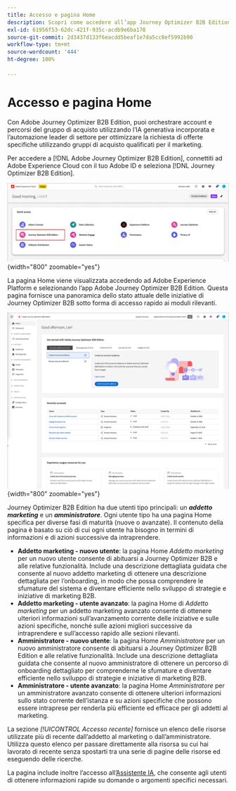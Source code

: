 ```yaml
---
title: Accesso e pagina Home
description: Scopri come accedere all’app Journey Optimizer B2B Edition e utilizzare le informazioni della pagina Home.
exl-id: 61956f53-62dc-421f-935c-acdb9e6ba178
source-git-commit: 2d3437d133f6eacdd5beaf1e7da5cc8ef5992b90
workflow-type: tm+mt
source-wordcount: '444'
ht-degree: 100%

---
```


# Accesso e pagina Home

Con Adobe Journey Optimizer B2B Edition, puoi orchestrare account e percorsi del gruppo di acquisto utilizzando l’IA generativa incorporata e l’automazione leader di settore per ottimizzare la richiesta di offerte specifiche utilizzando gruppi di acquisto qualificati per il marketing.

<!-- Requirements?
-->
Per accedere a [!DNL Adobe Journey Optimizer B2B Edition], connettiti ad Adobe Experience Cloud con il tuo Adobe ID e seleziona [!DNL Journey Optimizer B2B Edition].

![App Adobe Experience Platform](./assets/experience-cloud-apps.png){width="800" zoomable="yes"}

La pagina Home viene visualizzata accedendo ad Adobe Experience Platform e selezionando l’app Adobe Journey Optimizer B2B Edition. Questa pagina fornisce una panoramica dello stato attuale delle iniziative di Journey Optimizer B2B sotto forma di<!-- refined insights and--> accesso rapido ai moduli rilevanti. <!-- It also provides information about the ideal next action to take and where to find the comprehensive set of tutorials and documentation. -->

![Pagina Home di Journey Optimizer B2B Edition](./assets/home-page.png){width="800" zoomable="yes"}

Journey Optimizer B2B Edition ha due utenti tipo principali: un _**addetto marketing**_ e un _**amministratore**_. Ogni utente tipo ha una pagina Home specifica per diverse fasi di maturità (nuove o avanzate). Il contenuto della pagina è basato su ciò di cui ogni utente ha bisogno in termini di informazioni e di azioni successive da intraprendere.

* **Addetto marketing - nuovo utente**: la pagina Home _Addetto marketing_ per un nuovo utente consente di abituarsi a Journey Optimizer B2B e alle relative funzionalità. Include una descrizione dettagliata guidata che consente al nuovo addetto marketing di ottenere una descrizione dettagliata per l’onboarding, in modo che possa comprendere le sfumature del sistema e diventare efficiente nello sviluppo di strategie e iniziative di marketing B2B.
* **Addetto marketing - utente avanzato**: la pagina Home di _Addetto marketing_ per un addetto marketing avanzato consente di ottenere ulteriori informazioni sull’avanzamento corrente delle iniziative e sulle azioni specifiche, nonché sulle azioni migliori successive da intraprendere e sull’accesso rapido alle sezioni rilevanti.
* **Amministratore - nuovo utente**: la pagina Home _Amministratore_ per un nuovo amministratore consente di abituarsi a Journey Optimizer B2B Edition e alle relative funzionalità. Include una descrizione dettagliata guidata che consente al nuovo amministratore di ottenere un percorso di onboarding dettagliato per comprenderne le sfumature e diventare efficiente nello sviluppo di strategie e iniziative di marketing B2B.
* **Amministratore - utente avanzato**: la pagina Home _Amministratore_ per un amministratore avanzato consente di ottenere ulteriori informazioni sullo stato corrente dell’istanza e su azioni specifiche che possono essere intraprese per renderla più efficiente ed efficace per gli addetti al marketing.

La sezione _[!UICONTROL Accesso recente]_ fornisce un elenco delle risorse utilizzate più di recente dall’addetto al marketing o dall’amministratore. Utilizza questo elenco per passare direttamente alla risorsa su cui hai lavorato di recente senza spostarti tra una serie di pagine delle risorse ed eseguendo delle ricerche.

La pagina include inoltre l’accesso all’[Assistente IA](./ai-assistant/ai-assistant-overview.md), che consente agli utenti di ottenere informazioni rapide su domande o argomenti specifici necessari.<!-- and to obtain specific recommendations for their challenges or objectives-->

<!-- 

## Marketer - new user

The Marketer home page for a new user consists of three rows that assist the marketer in getting accustomed to Journey Optimizer B2B and its capabilities. It also provides a view of the latest journeys that have been created, which can serve as a starting point for a new user.

The first row consists of a guided walkthrough for the new marketer to obtain an onboarding walkthrough so that they can understand the nuances of the system and become efficient in developing B2B marketing strategies and initiatives.

The second row consists of the recent AJO B2B journeys that have been created across the platform so that the marketer can get inspiration for the best practices to create an account journey.

The third row consists of the learning resources that can help a marketer gain more information on a specific topic.

## Marketer - advanced user

The Marketer home page for an advanced marketer consists of four rows that assists the marketer in obtaining more information on the current progress of the initiatives and on specific actions and on the next best action to be taken along with quick access to relevant sections.

The first row consists of the next set of actions that a B2B marketer can take based on the previous actions taken and the current state of the initiative, which provides a prompt for the user to make the next move that would align to the objective of the initiatives and help them reach the goals quickly.

The second row consists of the most recent assets accessed by the marketer to make it easier for the marketer to locate them and make updates to the same.

The third row consists of the Key Performance Indicators that can help the marketer gauge the overall performance of the marketing initiatives.

The fourth row consists of the learning resources that can help a marketer gain more information on a specific topic.

## Administrator - new user

The _Admin_ home page for a new administrator consists of three rows that assists the administrator in getting accustomed to Journey Optimizer B2B Edition and its capabilities, and provides a view of the latest journeys that have been created that can serve as a starting point for a new user.

The first row consists of a guided walkthrough for the new marketer to obtain a step-by-step onboarding journey to understand the nuances of the system and become efficient in developing B2B marketing strategies and initiatives with AJO B2B.

The second row consists of the recent assets used by the B2B marketers in a single table to make it easier for the administrator to know which assets are currently under focus.

The third row consists of the learning resources that would help an administrator gain more information on a specific topic.

## Administrator - advanced user

The _Admin_ home page for an advanced administrator consists of four rows that assists the administrator in obtaining more information about the current status of the instance and on specific actions that can be taken to make it more efficient and effective for the marketers.

The first row consists of the next set of actions that an administrator can take based on the previous actions taken and the current state of the instance. It serves as a prompt for the administrator to make the necessary updates to the parameters of the instances such as user permissions or any specific module configurations.

The second row consists of the recent assets used by the B2B marketers in a single table to make it easier for the administrator to know which assets are currently under focus.

The third row consists of the Key Performance Indicators that would help the administrators gauge the progress of the instance in terms of operational parameters such as users and usage.

The fourth row consists of the learning resources that would help the administrator gain more information on a specific topic.

-->
